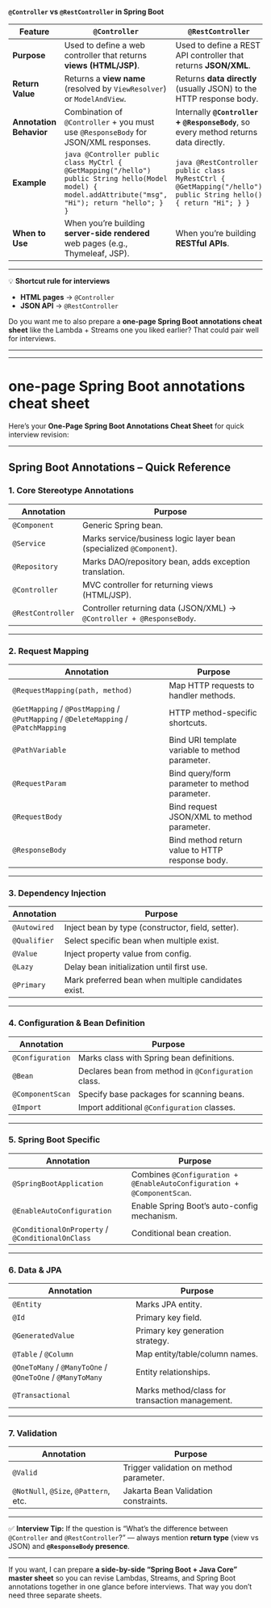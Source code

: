 **`@Controller` vs `@RestController` in Spring Boot**

| Feature                 | `@Controller`                                                                                                                                           | `@RestController`                                                                                                |
| ----------------------- | ------------------------------------------------------------------------------------------------------------------------------------------------------- | ---------------------------------------------------------------------------------------------------------------- |
| **Purpose**             | Used to define a web controller that returns **views (HTML/JSP)**.                                                                                      | Used to define a REST API controller that returns **JSON/XML**.                                                  |
| **Return Value**        | Returns a **view name** (resolved by `ViewResolver`) or `ModelAndView`.                                                                                 | Returns **data directly** (usually JSON) to the HTTP response body.                                              |
| **Annotation Behavior** | Combination of `@Controller` + you must use `@ResponseBody` for JSON/XML responses.                                                                     | Internally **`@Controller` + `@ResponseBody`**, so every method returns data directly.                           |
| **Example**             | `java @Controller public class MyCtrl { @GetMapping("/hello") public String hello(Model model) { model.addAttribute("msg", "Hi"); return "hello"; } } ` | `java @RestController public class MyRestCtrl { @GetMapping("/hello") public String hello() { return "Hi"; } } ` |
| **When to Use**         | When you’re building **server-side rendered** web pages (e.g., Thymeleaf, JSP).                                                                         | When you’re building **RESTful APIs**.                                                                           |

---

💡 **Shortcut rule for interviews**

* **HTML pages** → `@Controller`
* **JSON API** → `@RestController`

Do you want me to also prepare a **one-page Spring Boot annotations cheat sheet** like the Lambda + Streams one you liked earlier? That could pair well for interviews.


---
---

# **one-page Spring Boot annotations cheat sheet**

Here’s your **One-Page Spring Boot Annotations Cheat Sheet** for quick interview revision:

---

## **Spring Boot Annotations – Quick Reference**

### **1. Core Stereotype Annotations**

| Annotation        | Purpose                                                               |
| ----------------- | --------------------------------------------------------------------- |
| `@Component`      | Generic Spring bean.                                                  |
| `@Service`        | Marks service/business logic layer bean (specialized `@Component`).   |
| `@Repository`     | Marks DAO/repository bean, adds exception translation.                |
| `@Controller`     | MVC controller for returning views (HTML/JSP).                        |
| `@RestController` | Controller returning data (JSON/XML) → `@Controller + @ResponseBody`. |

---

### **2. Request Mapping**

| Annotation                                                                          | Purpose                                         |
| ----------------------------------------------------------------------------------- | ----------------------------------------------- |
| `@RequestMapping(path, method)`                                                     | Map HTTP requests to handler methods.           |
| `@GetMapping` / `@PostMapping` / `@PutMapping` / `@DeleteMapping` / `@PatchMapping` | HTTP method-specific shortcuts.                 |
| `@PathVariable`                                                                     | Bind URI template variable to method parameter. |
| `@RequestParam`                                                                     | Bind query/form parameter to method parameter.  |
| `@RequestBody`                                                                      | Bind request JSON/XML to method parameter.      |
| `@ResponseBody`                                                                     | Bind method return value to HTTP response body. |

---

### **3. Dependency Injection**

| Annotation   | Purpose                                             |
| ------------ | --------------------------------------------------- |
| `@Autowired` | Inject bean by type (constructor, field, setter).   |
| `@Qualifier` | Select specific bean when multiple exist.           |
| `@Value`     | Inject property value from config.                  |
| `@Lazy`      | Delay bean initialization until first use.          |
| `@Primary`   | Mark preferred bean when multiple candidates exist. |

---

### **4. Configuration & Bean Definition**

| Annotation       | Purpose                                              |
| ---------------- | ---------------------------------------------------- |
| `@Configuration` | Marks class with Spring bean definitions.            |
| `@Bean`          | Declares bean from method in `@Configuration` class. |
| `@ComponentScan` | Specify base packages for scanning beans.            |
| `@Import`        | Import additional `@Configuration` classes.          |

---

### **5. Spring Boot Specific**

| Annotation                                       | Purpose                                                                |
| ------------------------------------------------ | ---------------------------------------------------------------------- |
| `@SpringBootApplication`                         | Combines `@Configuration + @EnableAutoConfiguration + @ComponentScan`. |
| `@EnableAutoConfiguration`                       | Enable Spring Boot’s auto-config mechanism.                            |
| `@ConditionalOnProperty` / `@ConditionalOnClass` | Conditional bean creation.                                             |

---

### **6. Data & JPA**

| Annotation                                                | Purpose                                        |
| --------------------------------------------------------- | ---------------------------------------------- |
| `@Entity`                                                 | Marks JPA entity.                              |
| `@Id`                                                     | Primary key field.                             |
| `@GeneratedValue`                                         | Primary key generation strategy.               |
| `@Table` / `@Column`                                      | Map entity/table/column names.                 |
| `@OneToMany` / `@ManyToOne` / `@OneToOne` / `@ManyToMany` | Entity relationships.                          |
| `@Transactional`                                          | Marks method/class for transaction management. |

---

### **7. Validation**

| Annotation                            | Purpose                                 |
| ------------------------------------- | --------------------------------------- |
| `@Valid`                              | Trigger validation on method parameter. |
| `@NotNull`, `@Size`, `@Pattern`, etc. | Jakarta Bean Validation constraints.    |

---

✅ **Interview Tip:**
If the question is “What’s the difference between `@Controller` and `@RestController`?” — always mention **return type** (view vs JSON) and **`@ResponseBody` presence**.

---

If you want, I can prepare **a side-by-side “Spring Boot + Java Core” master sheet** so you can revise Lambdas, Streams, and Spring Boot annotations together in one glance before interviews. That way you don’t need three separate sheets.
